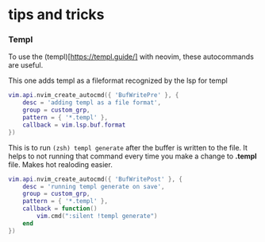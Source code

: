# tips and tricks

### Templ

To use the (templ)[https://templ.guide/] with neovim, these autocommands are useful.

This one adds templ as a fileformat recognized by the lsp for templ
```lua
vim.api.nvim_create_autocmd({ 'BufWritePre' }, {
    desc = 'adding templ as a file format',
    group = custom_grp,
    pattern = { '*.templ' },
    callback = vim.lsp.buf.format
})
```

This is to run ```(zsh) templ generate``` after the buffer is written to the file. It helps to not
running that command every time you make a change to __.templ__ file. Makes hot realoding easier.
```lua
vim.api.nvim_create_autocmd({ 'BufWritePost' }, {
    desc = 'running templ generate on save',
    group = custom_grp,
    pattern = { '*.templ' },
    callback = function()
        vim.cmd(":silent !templ generate")
    end
})
```
